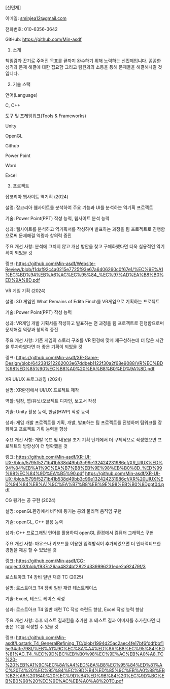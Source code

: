 [신민제] 

이메일: sminjea12@gmail.com 

전화번호: 010-6356-3642 

GitHub: https://github.com/Min-asdf 

1. 소개 

책임감과 끈기로 주어진 목표를 끝까지 완수하기 위해 노력하는 신민제입니다. 꼼꼼한 성격과 문제 해결에 대한 집요함 그리고 팀원과의 소통을 통해 문제들을 해결해나갈 것 입니다. 

2. 기술 스택 

언어(Language) 

C, C++ 

도구 및 프레임워크(Tools & Frameworks) 

Unity 

OpenGL 

Github 

Power Point 

Word 

Excel 

 

3. 프로젝트 

잡코리아 웹사이트 역기획 (2024) 

설명: 잡코리아 웹사이트를 분석하여 주요 기능과 UI를 분석하는 역기획 프로젝트 

기술: Power Point(PPT) 작성 능력, 웹사이트 분석 능력 

성과: 웹사이트를 분석하고 역기획서를 작성하며 발표하는 과정을 팀 프로젝트로 진행함으로써 문제해결 역량과 창의력 증진 

주요 개선 사항: 분석에 그치지 않고 개선 방안을 찾고 구체화했다면 더욱 실용적인 역기획이 되었을 것

링크: https://github.com/Min-asdf/Website-Review/blob/f1daf92c4a0215e7725f93e67a6406260c0f67e1/%EC%9E%A1%EC%BD%94%EB%A6%AC%EC%95%84_%EC%97%AD%EA%B8%B0%ED%9A%8D.pdf



 

VR 게임 기획 (2024) 

설명: 3D 게임인 What Remains of Edith Finch를 VR게임으로 기획하는 프로젝트 

기술: Power Point(PPT) 작성 능력 

성과: VR게임 개발 기획서를 작성하고 발표하는 전 과정을 팀 프로젝트로 진행함으로써 문제해결 역량과 창의력 증진 

주요 개선 사항: 기존 게임의 스토리 구조를 VR 환경에 맞게 재구성하는데 더 많은 시간을 투자하였다면 더 좋은 기획이 되었을 것

링크: https://github.com/Min-asdf/XR-Game-Design/blob/642381212262003e67ddbeb1122f30a2f68e9088/VR%EC%BD%98%ED%85%90%EC%B8%A0%20%EA%B8%B0%ED%9A%8D.pdf

 

 

XR UI/UX 프로그래밍 (2024) 

설명: XR환경에서 UI/UX 프로젝트 제작 

역할: 팀장, 맵/유닛/오브젝트 디자인, 보고서 작성 

기술: Unity 활용 능력, 한글(HWP) 작성 능력 

성과: 게임 개발 프로젝트를 기획, 개발, 발표하는 팀 프로젝트를 진행하며 팀워크를 강화하고 프로젝트 기획 능력을 향상 

주요 개선 사항: 개발 목표 및 내용을 초기 기획 단계에서 더 구체적으로 작성했으면 프로젝트의 방향성이 더 명확했을 것 

링크: https://github.com/Min-asdf/XR-UI-UX-/blob/5795f5271b41b538d49bb3c99e132424231986cf/XR_UIUX%ED%94%84%EB%A1%9C%EA%B7%B8%EB%9E%98%EB%B0%8D_%ED%99%98%EC%84%9D%EA%B5%90.pdf
https://github.com/Min-asdf/XR-UI-UX-/blob/5795f5271b41b538d49bb3c99e132424231986cf/XR%20UIUX%ED%94%84%EB%A1%9C%EA%B7%B8%EB%9E%98%EB%B0%8Dppt04.pdf

 

 

CG 튕기는 공 구현 (2024) 

설명: openGL환경에서 바닥에 튕기는 공의 물리적 움직임 구현 

기술: openGL, C++ 활용 능력 

성과: C++ 프로그래밍 언어를 활용하여 openGL 환경에서 컴퓨터 그래픽스 구현 

주요 개선 사항: 마우스나 키보드를 이용한 입력방식이 추가되었으면 더 인터랙티브한 경험을 제공 할 수 있었을 것 

링크: https://github.com/Min-asdf/CG-project03/blob/f937c26aa4824bf2822d339996231ede2a92479f/3



 

로스트아크 T4 장비 일반 재련 TC (2025)

설명: 로스트아크 T4 장비 일반 재련 테스트케이스

기술: Excel, 테스트 케이스 작성

성과: 로스트아크 T4 일반 재련 TC 작성 숙련도 향상, Excel 작성 능력 향상

주요 개선 사항: 추후 테스트 결과칸을 추가한 후 테스트 결과 이미지를 추가한다면 더 좋은 TC를 작성할 수 있을 것

링크: https://github.com/Min-asdf/Lostark_T4_GeneralRefining_TC/blob/1994d25ac2aec4fe17bf6fddfbbf15e34a1e798f/%EB%A1%9C%EC%8A%A4%ED%8A%B8%EC%95%84%ED%81%AC_T4_%EC%9D%BC%EB%B0%98%EC%9E%AC%EB%A0%A8_TC%20-%20%EB%A1%9C%EC%8A%A4%ED%8A%B8%EC%95%84%ED%81%AC%20T4%20%EC%95%84%EC%9D%B4%ED%85%9C%EB%A0%88%EB%B2%A8%201640%20%EC%9D%B4%ED%9B%84%20%EC%9D%BC%EB%B0%98%20%EC%9E%AC%EB%A0%A8%20TC.pdf
